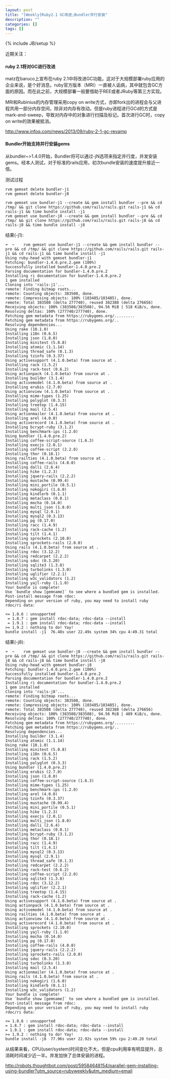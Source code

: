 ```yaml
---
layout: post
title: "[Weekly]Ruby2.1 GC改进;Bundler并行安装"
description: ""
categories: []
tags: []
---
```

{% include JB/setup %}

近期关注：

####   ruby 2.1将对GC进行改进
matz在baruco上宣布在ruby 2.1中将改进GC功能。这对于大规模部署ruby应用的企业来说，是个好消息。ruby官方版本（MRI）一直被人诟病，其中就包含GC方面的原因。而在此之前，大规模部署一般要借助于REE或者JRuby等第三方实现。

MRI和Rubinius的内存管理采用copy on write方式，亦即fork出的进程会与父进程共用一部分内存空间，除非对内存有改动。但是ruby进程进行GCd的方式是mark-and-sweep，导致对内存中的对象进行扫描及标记。首次进行GC时，copy on write的效果被抵消。

http://www.infoq.com/news/2013/09/ruby-2-1-gc-revamp

####   Bundler开始支持并行安装gems
从bundler~>1.4.0开始，Bundler将可以通过-jN选项来指定并行度，并发安装gems。经本人测试，对于标准的rails应用，初次bundle安装的速度提升接近一倍。

测试过程

    rvm gemset delete bundler-j1
    rvm gemset delete bundler-j8
    
    rvm gemset use bundler-j1 --create && gem install bundler --pre && cd /tmp/ && git clone https://github.com/rails/rails.git rails-j1 && cd rails-j1 && time bundle install -j1
    rvm gemset use bundler-j8 --create && gem install bundler --pre && cd /tmp/ && git clone https://github.com/rails/rails.git rails-j8 && cd rails-j8 && time bundle install -j8


结果(-j1):

    ➜  ~    rvm gemset use bundler-j1 --create && gem install bundler --pre && cd /tmp/ && git clone https://github.com/rails/rails.git rails-j1 && cd rails-j1 && time bundle install -j1
    Using ruby-head with gemset bundler-j1
    Fetching: bundler-1.4.0.pre.2.gem (100%)
    Successfully installed bundler-1.4.0.pre.2
    Parsing documentation for bundler-1.4.0.pre.2
    Installing ri documentation for bundler-1.4.0.pre.2
    1 gem installed
    Cloning into 'rails-j1'...
    remote: Finding bitmap roots...
    remote: Counting objects: 383508, done.
    remote: Compressing objects: 100% (103485/103485), done.
    remote: Total 383508 (delta 277740), reused 382388 (delta 276656)
    Receiving objects: 100% (383508/383508), 94.56 MiB | 518 KiB/s, done.
    Resolving deltas: 100% (277740/277740), done.
    Fetching gem metadata from https://rubygems.org/.........
    Fetching gem metadata from https://rubygems.org/..
    Resolving dependencies...
    Using rake (10.1.0)
    Installing i18n (0.6.5)
    Installing json (1.8.0)
    Installing minitest (5.0.8)
    Installing atomic (1.1.14)
    Installing thread_safe (0.1.3)
    Installing tzinfo (0.3.37)
    Using activesupport (4.1.0.beta) from source at .
    Installing rack (1.5.2)
    Installing rack-test (0.6.2)
    Using actionpack (4.1.0.beta) from source at .
    Installing builder (3.1.4)
    Using activemodel (4.1.0.beta) from source at .
    Installing erubis (2.7.0)
    Using actionview (4.1.0.beta) from source at .
    Installing mime-types (1.25)
    Installing polyglot (0.3.3)
    Installing treetop (1.4.15)
    Installing mail (2.5.4)
    Using actionmailer (4.1.0.beta) from source at .
    Installing arel (4.0.0)
    Using activerecord (4.1.0.beta) from source at .
    Installing bcrypt-ruby (3.1.2)
    Installing benchmark-ips (1.2.0)
    Using bundler (1.4.0.pre.2)
    Installing coffee-script-source (1.6.3)
    Installing execjs (2.0.1)
    Installing coffee-script (2.2.0)
    Installing thor (0.18.1)
    Using railties (4.1.0.beta) from source at .
    Installing coffee-rails (4.0.0)
    Installing dalli (2.6.4)
    Installing hike (1.2.3)
    Installing jquery-rails (2.2.2)
    Installing mustache (0.99.4)
    Installing mini_portile (0.5.1)
    Installing nokogiri (1.6.0)
    Installing kindlerb (0.1.1)
    Installing metaclass (0.0.1)
    Installing mocha (0.14.0)
    Installing multi_json (1.8.0)
    Installing mysql (2.9.1)
    Installing mysql2 (0.3.13)
    Installing pg (0.17.0)
    Installing racc (1.4.9)
    Installing rack-cache (1.2)
    Installing tilt (1.4.1)
    Installing sprockets (2.10.0)
    Installing sprockets-rails (2.0.0)
    Using rails (4.1.0.beta) from source at .
    Installing rdoc (3.12.2)
    Installing redcarpet (2.2.2)
    Installing sdoc (0.3.20)
    Installing sqlite3 (1.3.8)
    Installing turbolinks (1.3.0)
    Installing uglifier (2.2.1)
    Installing w3c_validators (1.2)
    Installing yajl-ruby (1.1.0)
    Your bundle is complete!
    Use `bundle show [gemname]` to see where a bundled gem is installed.
    Post-install message from rdoc:
    Depending on your version of ruby, you may need to install ruby rdoc/ri data:
    
    <= 1.8.6 : unsupported
     = 1.8.7 : gem install rdoc-data; rdoc-data --install
     = 1.9.1 : gem install rdoc-data; rdoc-data --install
    >= 1.9.2 : nothing to do! Yay!
    bundle install -j1  76.48s user 22.49s system 34% cpu 4:49.31 total

结果(-j8):

    ➜  ~    rvm gemset use bundler-j8 --create && gem install bundler --pre && cd /tmp/ && git clone https://github.com/rails/rails.git rails-j8 && cd rails-j8 && time bundle install -j8
    Using ruby-head with gemset bundler-j8
    Fetching: bundler-1.4.0.pre.2.gem (100%)
    Successfully installed bundler-1.4.0.pre.2
    Parsing documentation for bundler-1.4.0.pre.2
    Installing ri documentation for bundler-1.4.0.pre.2
    1 gem installed
    Cloning into 'rails-j8'...
    remote: Finding bitmap roots...
    remote: Counting objects: 383508, done.
    remote: Compressing objects: 100% (103485/103485), done.
    remote: Total 383508 (delta 277740), reused 382388 (delta 276656)
    Receiving objects: 100% (383508/383508), 94.56 MiB | 489 KiB/s, done.
    Resolving deltas: 100% (277740/277740), done.
    Fetching gem metadata from https://rubygems.org/.........
    Fetching gem metadata from https://rubygems.org/..
    Resolving dependencies...
    Installing builder (3.1.4)
    Installing atomic (1.1.14)
    Using rake (10.1.0)
    Installing minitest (5.0.8)
    Installing i18n (0.6.5)
    Installing rack (1.5.2)
    Installing polyglot (0.3.3)
    Using bundler (1.4.0.pre.2)
    Installing erubis (2.7.0)
    Installing json (1.8.0)
    Installing coffee-script-source (1.6.3)
    Installing mime-types (1.25)
    Installing benchmark-ips (1.2.0)
    Installing arel (4.0.0)
    Installing tzinfo (0.3.37)
    Installing mustache (0.99.4)
    Installing mini_portile (0.5.1)
    Installing hike (1.2.3)
    Installing execjs (2.0.1)
    Installing multi_json (1.8.0)
    Installing dalli (2.6.4)
    Installing metaclass (0.0.1)
    Installing bcrypt-ruby (3.1.2)
    Installing thor (0.18.1)
    Installing racc (1.4.9)
    Installing tilt (1.4.1)
    Installing mysql2 (0.3.13)
    Installing mysql (2.9.1)
    Installing thread_safe (0.1.3)
    Installing redcarpet (2.2.2)
    Installing rack-test (0.6.2)
    Installing coffee-script (2.2.0)
    Installing sqlite3 (1.3.8)
    Installing rdoc (3.12.2)
    Installing uglifier (2.2.1)
    Installing treetop (1.4.15)
    Installing rack-cache (1.2)
    Using activesupport (4.1.0.beta) from source at .
    Using actionpack (4.1.0.beta) from source at .
    Using activemodel (4.1.0.beta) from source at .
    Using railties (4.1.0.beta) from source at .
    Using actionview (4.1.0.beta) from source at .
    Using activerecord (4.1.0.beta) from source at .
    Installing sprockets (2.10.0)
    Installing yajl-ruby (1.1.0)
    Installing mocha (0.14.0)
    Installing pg (0.17.0)
    Installing coffee-rails (4.0.0)
    Installing jquery-rails (2.2.2)
    Installing sprockets-rails (2.0.0)
    Installing sdoc (0.3.20)
    Installing turbolinks (1.3.0)
    Installing mail (2.5.4)
    Using actionmailer (4.1.0.beta) from source at .
    Using rails (4.1.0.beta) from source at .
    Installing nokogiri (1.6.0)
    Installing kindlerb (0.1.1)
    Installing w3c_validators (1.2)
    Your bundle is complete!
    Use `bundle show [gemname]` to see where a bundled gem is installed.
    Post-install message from rdoc:
    Depending on your version of ruby, you may need to install ruby rdoc/ri data:
    
    <= 1.8.6 : unsupported
    = 1.8.7 : gem install rdoc-data; rdoc-data --install
    = 1.9.1 : gem install rdoc-data; rdoc-data --install
    >= 1.9.2 : nothing to do! Yay!
    bundle install -j8  77.96s user 22.92s system 59% cpu 2:49.20 total

从结果来看，CPU(user/system)时间变化不大，但是cpu利用率有明显提升，总消耗时间减少近一半。并发加快了总体安装的进程。

http://robots.thoughtbot.com/post/59584648154/parallel-gem-installing-using-bundler?utm_source=rubyweekly&utm_medium=email
